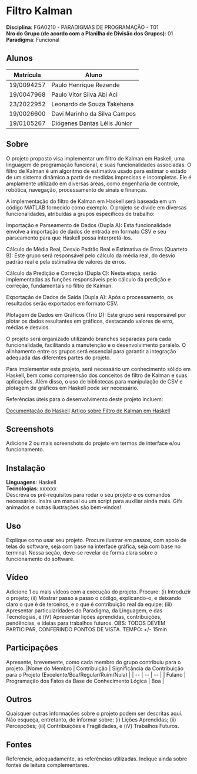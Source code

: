 # Filtro Kalman

**Disciplina**: FGA0210 - PARADIGMAS DE PROGRAMAÇÃO - T01 <br>
**Nro do Grupo (de acordo com a Planilha de Divisão dos Grupos)**: 01<br>
**Paradigma**: Funcional<br>

## Alunos
|Matrícula | Aluno |
| -- | -- |
| 19/0094257  |  Paulo Henrique Rezende |
| 19/0047968  |  Paulo Vitor Silva Abi Acl |
| 23/2022952  |  Leonardo de Souza Takehana |
| 19/0026600  |  Davi Marinho da Silva Campos |
| 19/0105267  |  Diógenes Dantas Lélis Júnior |

## Sobre 
O projeto proposto visa implementar um filtro de Kalman em Haskell, uma linguagem de programação funcional, e suas funcionalidades associadas. O filtro de Kalman é um algoritmo de estimativa usado para estimar o estado de um sistema dinâmico a partir de medidas imprecisas e incompletas. Ele é amplamente utilizado em diversas áreas, como engenharia de controle, robótica, navegação, processamento de sinais e finanças.

A implementação do filtro de Kalman em Haskell será baseada em um código MATLAB fornecido como exemplo. O projeto se divide em diversas funcionalidades, atribuídas a grupos específicos de trabalho:

Importação e Parseamento de Dados (Dupla A): Esta funcionalidade envolve a importação de dados de entrada em formato CSV e seu parseamento para que Haskell possa interpretá-los.

Cálculo de Média Real, Desvio Padrão Real e Estimativa de Erros (Quarteto B): Este grupo será responsável pelo cálculo da média real, do desvio padrão real e pela estimativa de valores de erros.

Cálculo da Predição e Correção (Dupla C): Nesta etapa, serão implementadas as funções responsáveis pelo cálculo da predição e correção, fundamentais no filtro de Kalman.

Exportação de Dados de Saída (Dupla A): Após o processamento, os resultados serão exportados em formato CSV.

Plotagem de Dados em Gráficos (Trio D): Este grupo será responsável por plotar os dados resultantes em gráficos, destacando valores de erro, médias e desvios.

O projeto será organizado utilizando branches separadas para cada funcionalidade, facilitando a manutenção e o desenvolvimento paralelo. O alinhamento entre os grupos será essencial para garantir a integração adequada das diferentes partes do projeto.

Para implementar este projeto, será necessário um conhecimento sólido em Haskell, bem como compreensão dos conceitos de filtro de Kalman e suas aplicações. Além disso, o uso de bibliotecas para manipulação de CSV e plotagem de gráficos em Haskell pode ser necessário.

Referências úteis para o desenvolvimento deste projeto incluem:

[Documentação do Haskell](https://www.haskell.org/documentation/)
[Artigo sobre Filtro de Kalman em Haskell]()

## Screenshots
Adicione 2 ou mais screenshots do projeto em termos de interface e/ou funcionamento.

## Instalação 
**Linguagens**: Haskell<br>
**Tecnologias**: xxxxxx<br>
Descreva os pré-requisitos para rodar o seu projeto e os comandos necessários.
Insira um manual ou um script para auxiliar ainda mais.
Gifs animados e outras ilustrações são bem-vindos!

## Uso 
Explique como usar seu projeto.
Procure ilustrar em passos, com apoio de telas do software, seja com base na interface gráfica, seja com base no terminal.
Nessa seção, deve-se revelar de forma clara sobre o funcionamento do software.

## Vídeo
Adicione 1 ou mais vídeos com a execução do projeto.
Procure: 
(i) Introduzir o projeto;
(ii) Mostrar passo a passo o código, explicando-o, e deixando claro o que é de terceiros, e o que é contribuição real da equipe;
(iii) Apresentar particularidades do Paradigma, da Linguagem, e das Tecnologias, e
(iV) Apresentar lições aprendidas, contribuições, pendências, e ideias para trabalhos futuros.
OBS: TODOS DEVEM PARTICIPAR, CONFERINDO PONTOS DE VISTA.
TEMPO: +/- 15min

## Participações
Apresente, brevemente, como cada membro do grupo contribuiu para o projeto.
|Nome do Membro | Contribuição | Significância da Contribuição para o Projeto (Excelente/Boa/Regular/Ruim/Nula) |
| -- | -- | -- |
| Fulano  |  Programação dos Fatos da Base de Conhecimento Lógica | Boa |

## Outros 
Quaisquer outras informações sobre o projeto podem ser descritas aqui. Não esqueça, entretanto, de informar sobre:
(i) Lições Aprendidas;
(ii) Percepções;
(iii) Contribuições e Fragilidades, e
(iV) Trabalhos Futuros.

## Fontes
Referencie, adequadamente, as referências utilizadas.
Indique ainda sobre fontes de leitura complementares.
